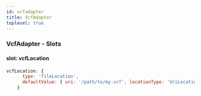 ```yaml
---
id: vcfadapter
title: VcfAdapter
toplevel: true
---
```







### VcfAdapter - Slots
#### slot: vcfLocation



```js
vcfLocation: {
      type: 'fileLocation',
      defaultValue: { uri: '/path/to/my.vcf', locationType: 'UriLocation' },
    }
```



 
